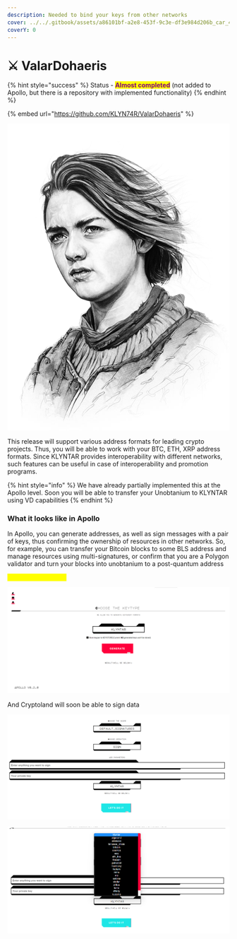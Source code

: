 ```yaml
---
description: Needed to bind your keys from other networks
cover: ../../.gitbook/assets/a86101bf-a2e8-453f-9c3e-df3e984d206b_car_4x3.jpg
coverY: 0
---
```


# ⚔ ValarDohaeris

{% hint style="success" %}
Status - <mark style="color:purple;">**Almost completed**</mark> (not added to Apollo, but there is a repository with implemented functionality)
{% endhint %}

{% embed url="https://github.com/KLYN74R/ValarDohaeris" %}

![](<../../.gitbook/assets/image (15).png>)

This release will support various address formats for leading crypto projects. Thus, you will be able to work with your BTC, ETH, XRP address formats. Since KLYNTAR provides interoperability with different networks, such features can be useful in case of interoperability and promotion programs.

{% hint style="info" %}
We have already partially implemented this at the Apollo level. Soon you will be able to transfer your Unobtanium to KLYNTAR using VD capabilities
{% endhint %}

### **What it looks like in Apollo**

In Apollo, you can generate addresses, as well as sign messages with a pair of keys, thus confirming the ownership of resources in other networks. So, for example, you can transfer your Bitcoin blocks to some BLS address and manage resources using multi-signatures, or confirm that you are a Polygon validator and turn your blocks into unobtanium to a post-quantum address

<mark style="color:yellow;">**Genarate via Apollo**</mark>

![](<../../.gitbook/assets/image (25).png>)

And Cryptoland will soon be able to sign data

![](<../../.gitbook/assets/image (6).png>)

![](<../../.gitbook/assets/image (13).png>)
